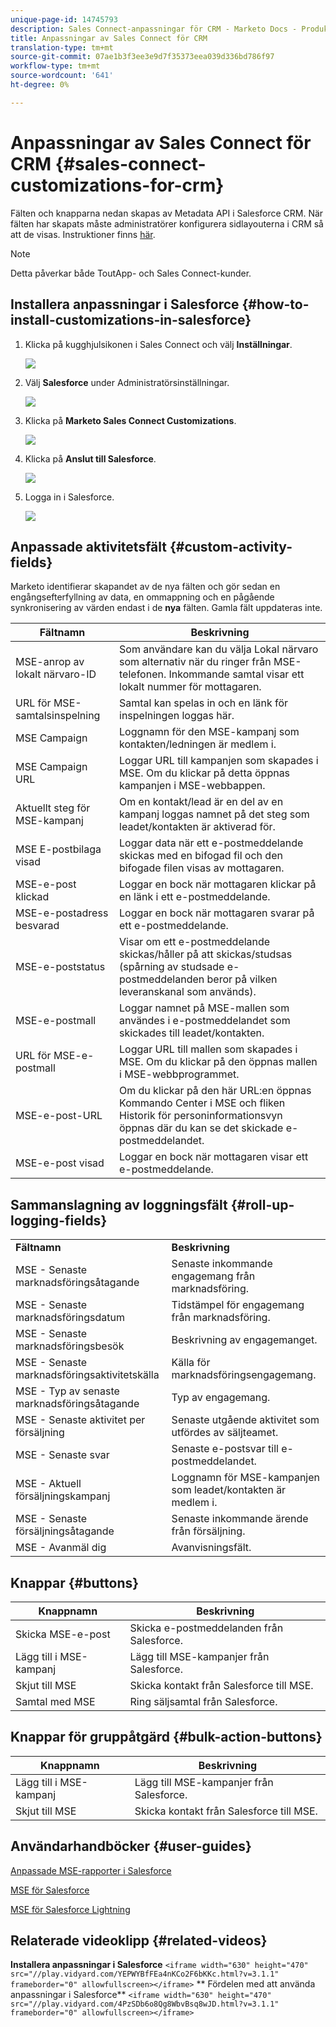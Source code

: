 ```yaml
---
unique-page-id: 14745793
description: Sales Connect-anpassningar för CRM - Marketo Docs - Produktdokumentation
title: Anpassningar av Sales Connect för CRM
translation-type: tm+mt
source-git-commit: 07ae1b3f3ee3e9d7f35373eea039d336bd786f97
workflow-type: tm+mt
source-wordcount: '641'
ht-degree: 0%

---
```



# Anpassningar av Sales Connect för CRM {#sales-connect-customizations-for-crm}

Fälten och knapparna nedan skapas av Metadata API i Salesforce CRM. När fälten har skapats måste administratörer konfigurera sidlayouterna i CRM så att de visas. Instruktioner finns [här](http://docs.marketo.com/display/docs/assets/marketo-sales-engage-for-salesforce-installation-and-success-guide.pdf).

>[!NOTE]
>
>Detta påverkar både ToutApp- och Sales Connect-kunder.

## Installera anpassningar i Salesforce {#how-to-install-customizations-in-salesforce}

1. Klicka på kugghjulsikonen i Sales Connect och välj **Inställningar**.

   ![](assets/one.png)

1. Välj **Salesforce** under Administratörsinställningar.

   ![](assets/two.png)

1. Klicka på **Marketo Sales Connect Customizations**.

   ![](assets/three.png)

1. Klicka på **Anslut till Salesforce**.

   ![](assets/four.png)

1. Logga in i Salesforce.

   ![](assets/five.png)

## Anpassade aktivitetsfält {#custom-activity-fields}

Marketo identifierar skapandet av de nya fälten och gör sedan en engångsefterfyllning av data, en ommappning och en pågående synkronisering av värden endast i de **nya** fälten. Gamla fält uppdateras inte.

| **Fältnamn** | **Beskrivning** |
|---|---|
| MSE-anrop av lokalt närvaro-ID | Som användare kan du välja Lokal närvaro som alternativ när du ringer från MSE-telefonen. Inkommande samtal visar ett lokalt nummer för mottagaren. |
| URL för MSE-samtalsinspelning | Samtal kan spelas in och en länk för inspelningen loggas här. |
| MSE Campaign | Loggnamn för den MSE-kampanj som kontakten/ledningen är medlem i. |
| MSE Campaign URL | Loggar URL till kampanjen som skapades i MSE. Om du klickar på detta öppnas kampanjen i MSE-webbappen. |
| Aktuellt steg för MSE-kampanj | Om en kontakt/lead är en del av en kampanj loggas namnet på det steg som leadet/kontakten är aktiverad för. |
| MSE E-postbilaga visad | Loggar data när ett e-postmeddelande skickas med en bifogad fil och den bifogade filen visas av mottagaren. |
| MSE-e-post klickad | Loggar en bock när mottagaren klickar på en länk i ett e-postmeddelande. |
| MSE-e-postadress besvarad | Loggar en bock när mottagaren svarar på ett e-postmeddelande. |
| MSE-e-poststatus | Visar om ett e-postmeddelande skickas/håller på att skickas/studsas (spårning av studsade e-postmeddelanden beror på vilken leveranskanal som används). |
| MSE-e-postmall | Loggar namnet på MSE-mallen som användes i e-postmeddelandet som skickades till leadet/kontakten. |
| URL för MSE-e-postmall | Loggar URL till mallen som skapades i MSE. Om du klickar på den öppnas mallen i MSE-webbprogrammet. |
| MSE-e-post-URL | Om du klickar på den här URL:en öppnas Kommando Center i MSE och fliken Historik för personinformationsvyn öppnas där du kan se det skickade e-postmeddelandet. |
| MSE-e-post visad | Loggar en bock när mottagaren visar ett e-postmeddelande. |

## Sammanslagning av loggningsfält {#roll-up-logging-fields}

<table> 
 <colgroup> 
  <col> 
  <col> 
 </colgroup> 
 <tbody> 
  <tr> 
   <td><strong>Fältnamn</strong></td> 
   <td><strong>Beskrivning</strong></td> 
  </tr> 
  <tr> 
   <td>MSE - Senaste marknadsföringsåtagande</td> 
   <td>Senaste inkommande engagemang från marknadsföring. </td> 
  </tr> 
  <tr> 
   <td>MSE - Senaste marknadsföringsdatum</td> 
   <td>Tidstämpel för engagemang från marknadsföring.</td> 
  </tr> 
  <tr> 
   <td>MSE - Senaste marknadsföringsbesök</td> 
   <td>Beskrivning av engagemanget.</td> 
  </tr> 
  <tr> 
   <td>MSE - Senaste marknadsföringsaktivitetskälla</td> 
   <td>Källa för marknadsföringsengagemang.</td> 
  </tr> 
  <tr> 
   <td colspan="1">MSE - Typ av senaste marknadsföringsåtagande</td> 
   <td colspan="1">Typ av engagemang.</td> 
  </tr> 
  <tr> 
   <td colspan="1">MSE - Senaste aktivitet per försäljning<br></td> 
   <td colspan="1">Senaste utgående aktivitet som utfördes av säljteamet.</td> 
  </tr> 
  <tr> 
   <td colspan="1">MSE - Senaste svar</td> 
   <td colspan="1">Senaste e-postsvar till e-postmeddelandet.</td> 
  </tr> 
  <tr> 
   <td colspan="1">MSE - Aktuell försäljningskampanj</td> 
   <td colspan="1">Loggnamn för MSE-kampanjen som leadet/kontakten är medlem i.</td> 
  </tr> 
  <tr> 
   <td colspan="1">MSE - Senaste försäljningsåtagande</td> 
   <td colspan="1">Senaste inkommande ärende från försäljning. </td> 
  </tr> 
  <tr> 
   <td colspan="1">MSE - Avanmäl dig</td> 
   <td colspan="1">Avanvisningsfält.</td> 
  </tr> 
 </tbody> 
</table>

## Knappar {#buttons}

| **Knappnamn** | **Beskrivning** |
|---|---|
| Skicka MSE-e-post | Skicka e-postmeddelanden från Salesforce. |
| Lägg till i MSE-kampanj | Lägg till MSE-kampanjer från Salesforce. |
| Skjut till MSE | Skicka kontakt från Salesforce till MSE. |
| Samtal med MSE | Ring säljsamtal från Salesforce. |

## Knappar för gruppåtgärd {#bulk-action-buttons}

| **Knappnamn** | **Beskrivning** |
|---|---|
| Lägg till i MSE-kampanj | Lägg till MSE-kampanjer från Salesforce. |
| Skjut till MSE | Skicka kontakt från Salesforce till MSE. |

## Användarhandböcker {#user-guides}

[Anpassade MSE-rapporter i Salesforce](http://docs.marketo.com/display/docs/assets/mse-custom-reports-in-sf.docx)

[MSE för Salesforce](http://docs.marketo.com/display/docs/assets/mse-for-sf-classic.pdf)

[MSE för Salesforce Lightning](http://s3.amazonaws.com/tout-user-store/salesforce/assets/SF+Guide+for+Lightning.pdf)

## Relaterade videoklipp {#related-videos}

**Installera anpassningar i Salesforce**
`<iframe width="630" height="470" src="//play.vidyard.com/YEPWYBfFEa4nKCo2F6bKKc.html?v=3.1.1" frameborder="0" allowfullscreen></iframe>` ** Fördelen med att använda anpassningar i Salesforce** 
`<iframe width="630" height="470" src="//play.vidyard.com/4PzSDb6o8Qg8WbvBsq8wJD.html?v=3.1.1" frameborder="0" allowfullscreen></iframe>`